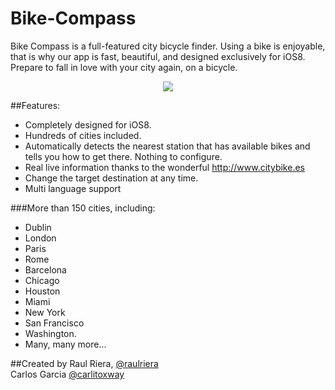 # Bike-Compass

Bike Compass is a full-featured city bicycle finder. Using a bike is enjoyable, that is why our app is fast, beautiful, and designed exclusively for iOS8. Prepare to fall in love with your city again, on a bicycle.

<p align="center">
	<img src="https://raw.githubusercontent.com/raulriera/Bike-Compass/master/Screenshots/Screenshot.jpg" />
</p>

##Features:

- Completely designed for iOS8.
- Hundreds of cities included.
- Automatically detects the nearest station that has available bikes and tells you how to get there. Nothing to configure.
- Real live information thanks to the wonderful http://www.citybike.es
- Change the target destination at any time.
- Multi language support

###More than 150 cities, including:

- Dublin
- London
- Paris
- Rome
- Barcelona
- Chicago
- Houston
- Miami
- New York
- San Francisco
- Washington.
- Many, many more...

##Created by
Raul Riera, [@raulriera](http://twitter.com/raulriera)  
Carlos Garcia [@carlitoxway](http://twitter.com/carlitoxway)
